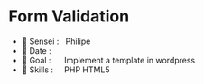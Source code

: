 # Form Validation

- 🥋 Sensei : &nbsp;                              Philipe  
- 📅 Date : &nbsp;&nbsp;&nbsp;&nbsp;              
- 🥅 Goal : &nbsp;&nbsp;&nbsp;&nbsp;              Implement a template in wordpress
- 🔧 Skills : &nbsp;&nbsp;&nbsp;                  PHP HTML5



<!-- git init<br>
git add README.md<br>
git commit -m "first commit"<br>
git branch -M main<br>
git remote add origin https://github.com/Kaidjinn007/FormVal.git<br>
git push -u origin main<br> -->
